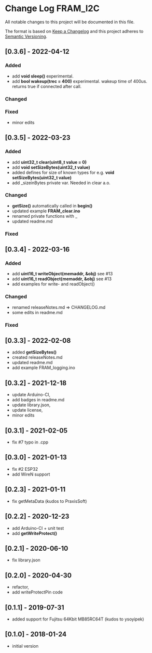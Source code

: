# Change Log FRAM_I2C
All notable changes to this project will be documented in this file.

The format is based on [Keep a Changelog](http://keepachangelog.com/)
and this project adheres to [Semantic Versioning](http://semver.org/).


## [0.3.6] - 2022-04-12

### Added
- add **void sleep()** experimental.
- add **bool wakeup(trec = 400)** experimental. wakeup time of 400us. returns true if connected after call.

### Changed


### Fixed
- minor edits


## [0.3.5] - 2022-03-23

### Added
- add **uint32_t clear(uint8_t value = 0)**
- add **void setSizeBytes(uint32_t value)**
- added defines for size of known types for e.g. **void setSizeBytes(uint32_t value)**
- add \_sizeinBytes private var. Needed in clear a.o.

### Changed
- **getSize()** automatically called in **begin()**
- updated example **FRAM_clear.ino**
- renamed private functions with \_
- updated readme.md

### Fixed


## [0.3.4] - 2022-03-16

### Added
- add **uint16_t writeObject(memaddr, &obj)** see #13
- add **uint16_t readObject(memaddr, &obj)** see #13
- add examples for write- and readObject()

### Changed
- renamed releaseNotes.md => CHANGELOG.md
- some edits in readme.md

### Fixed


## [0.3.3] - 2022-02-08
- added **getSizeBytes()**
- created releaseNotes.md
- updated readme.md
- add example FRAM_logging.ino

## [0.3.2] - 2021-12-18
- update Arduino-CI,
- add badges in readme.md
- update library.json,
- update license,
- minor edits

## [0.3.1] - 2021-02-05
- fix #7 typo in .cpp

## [0.3.0] - 2021-01-13
- fix #2 ESP32
- add WireN support

## [0.2.3] - 2021-01-11
- fix getMetaData (kudos to PraxisSoft)

## [0.2.2] - 2020-12-23
- add Arduino-CI + unit test
- add **getWriteProtect()**

## [0.2.1] - 2020-06-10
- fix library.json

## [0.2.0] - 2020-04-30
- refactor,
- add writeProtectPin code

## [0.1.1] - 2019-07-31
- added support for Fujitsu 64Kbit MB85RC64T (kudos to ysoyipek)

## [0.1.0] - 2018-01-24
- initial version


